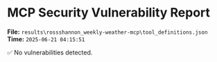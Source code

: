 # MCP Security Vulnerability Report
**File:** `results\rossshannon_weekly-weather-mcp\tool_definitions.json`
**Time:** `2025-06-21 04:15:51`

✅ No vulnerabilities detected.